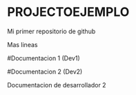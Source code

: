 # PROJECTOEJEMPLO
Mi primer repositorio de github

Mas lineas 

#Documentacion 1 (Dev1)

#Documentacion 2 (Dev2)

Documentacion de  desarrollador 2
